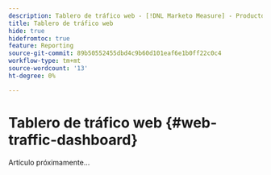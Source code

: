 ```yaml
---
description: Tablero de tráfico web - [!DNL Marketo Measure] - Producto
title: Tablero de tráfico web
hide: true
hidefromtoc: true
feature: Reporting
source-git-commit: 89b50552455dbd4c9b60d101eaf6e1b0ff22c0c4
workflow-type: tm+mt
source-wordcount: '13'
ht-degree: 0%

---
```


# Tablero de tráfico web {#web-traffic-dashboard}

Artículo próximamente...
